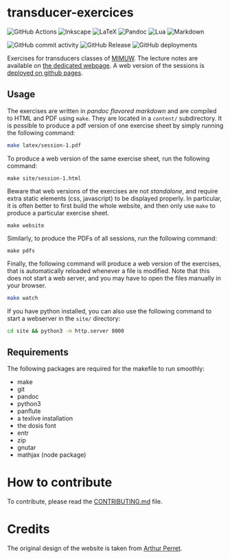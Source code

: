 # transducer-exercices

![GitHub Actions](https://img.shields.io/badge/github%20actions-%232671E5.svg?style=for-the-badge&logo=githubactions&logoColor=white)
![Inkscape](https://img.shields.io/badge/Inkscape-e0e0e0?style=for-the-badge&logo=inkscape&logoColor=080A13)
![LaTeX](https://img.shields.io/badge/latex-%23008080.svg?style=for-the-badge&logo=latex&logoColor=white)
![Pandoc](https://img.shields.io/badge/pandoc-%231a1a1a.svg?style=for-the-badge&logo=pandoc&logoColor=white)
![Lua](https://img.shields.io/badge/lua-%232C2D72.svg?style=for-the-badge&logo=lua&logoColor=white)
![Markdown](https://img.shields.io/badge/markdown-%23000000.svg?style=for-the-badge&logo=markdown&logoColor=white)

![GitHub commit activity](https://img.shields.io/github/commit-activity/m/AliaumeL/transducer-exercices)
![GitHub Release](https://img.shields.io/github/v/release/AliaumeL/transducer-exercices)
![GitHub deployments](https://img.shields.io/github/deployments/AliaumeL/transducer-exercices/github-pages)


Exercises for transducers classes of [MIMUW]. The lecture notes are available
on [the dedicated webpage][lecture-notes]. A web version of the sessions is
[deployed on github pages][ghpages].

[MIMUW]: https://www.mimuw.edu.pl
[lecture-notes]: https://www.mimuw.edu.pl/~bojan/2023-2024/przeksztalcenia-automatowe-transducers
[ghpages]: https://aliaumel.github.io/transducer-exercices


## Usage 

The exercises are written in *pandoc flavored markdown* and are compiled to
HTML and PDF using `make`. They are located in a `content/` subdirectory.
It is possible to produce a pdf version of one exercise sheet by simply
running the following command:

```bash
make latex/session-1.pdf
```

To produce a web version of the same exercise sheet, run the following command:

```
make site/session-1.html
```

Beware that web versions of the exercises are not *standalone*, and require
extra static elements (css, javascript) to be displayed properly. In
particular, it is often better to first build the whole website, and then only
use `make` to produce a particular exercise sheet.

```
make website
```

Similarly, to produce the PDFs of all sessions, run the following command:

```
make pdfs
```

Finally, the following command will produce a web version of the exercises, that
is automatically reloaded whenever a file is modified.  Note that this does not
start a web server, and you may have to open the files manually in your browser.

```bash
make watch 
```

If you have python installed, you can also use the following command to start
a webserver in the `site/` directory:

```bash
cd site && python3 -m http.server 8000
```

## Requirements

The following packages are required for the makefile to run smoothly:

- make
- git
- pandoc
- python3
- panflute
- a texlive installation
- the dosis font
- entr
- zip
- gnutar
- mathjax (node package)

# How to contribute

To contribute, please read the [CONTRIBUTING.md](CONTRIBUTING.md) file.

# Credits

The original design of the website is taken from [Arthur
Perret](https://www.arthurperret.fr/).

